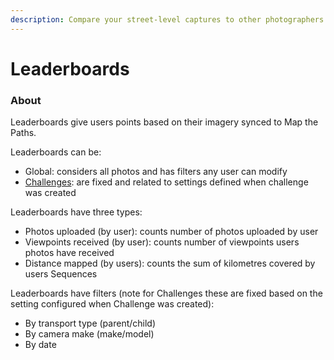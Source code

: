 ```yaml
---
description: Compare your street-level captures to other photographers...
---
```


# Leaderboards

### About

Leaderboards give users points based on their imagery synced to Map the Paths.

Leaderboards can be:

* Global: considers all photos and has filters any user can modify
* [Challenges](challenges.md): are fixed and related to settings defined when challenge was created

Leaderboards have three types:

* Photos uploaded \(by user\): counts number of photos uploaded by user
* Viewpoints received \(by user\): counts number of viewpoints users photos have received
* Distance mapped \(by users\): counts the sum of kilometres covered by users Sequences

Leaderboards have filters \(note for Challenges these are fixed based on the setting configured when Challenge was created\):

* By transport type \(parent/child\)
* By camera make \(make/model\)
* By date



